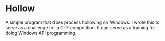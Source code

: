 # Hollow
A simple program that does process hollowing on Windows. I wrote this to serve as a challenge for a CTF competition. It can serve as a training for doing Windows API programming.
